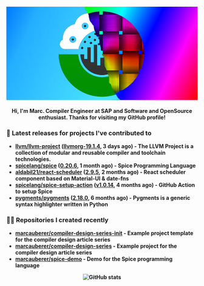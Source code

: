 <p align="center">
	<img src="https://raw.githubusercontent.com/marcauberer/marcauberer/master/images/frontpage-image.jpg">
	<br><br>
	<b>Hi, I'm Marc. Compiler Engineer at SAP and Software and OpenSource enthusiast. Thanks for visiting my GitHub profile!
</p>

### 🚀 Latest releases for projects I've contributed to


- [llvm/llvm-project](https://github.com/llvm/llvm-project) ([llvmorg-19.1.4](https://github.com/llvm/llvm-project/releases/tag/llvmorg-19.1.4), 3 days ago) - The LLVM Project is a collection of modular and reusable compiler and toolchain technologies.
- [spicelang/spice](https://github.com/spicelang/spice) ([0.20.6](https://github.com/spicelang/spice/releases/tag/0.20.6), 1 month ago) - Spice Programming Language
- [aldabil21/react-scheduler](https://github.com/aldabil21/react-scheduler) ([2.9.5](https://github.com/aldabil21/react-scheduler/releases/tag/2.9.5), 2 months ago) - React scheduler component based on Material-UI &amp; date-fns
- [spicelang/spice-setup-action](https://github.com/spicelang/spice-setup-action) ([v1.0.14](https://github.com/spicelang/spice-setup-action/releases/tag/v1.0.14), 4 months ago) - GitHub Action to setup Spice 
- [pygments/pygments](https://github.com/pygments/pygments) ([2.18.0](https://github.com/pygments/pygments/releases/tag/2.18.0), 6 months ago) - Pygments is a generic syntax highlighter written in Python

### 👨‍💻 Repositories I created recently
- [marcauberer/compiler-design-series-init](https://github.com/marcauberer/compiler-design-series-init) - Example project template for the compiler design article series
- [marcauberer/compiler-design-series](https://github.com/marcauberer/compiler-design-series) - Example project for the compiler design article series
- [marcauberer/spice-demo](https://github.com/marcauberer/spice-demo) - Demo for the Spice programming language

<p align="center">
	<img src="https://github-readme-stats.vercel.app/api?username=marcauberer&show_icons=true&theme=dark" alt="GitHub stats">
</p>
